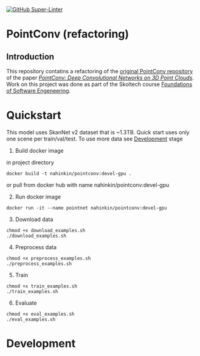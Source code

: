 [![GitHub Super-Linter](https://github.com/koritsky/pointconv/workflows/Lint%20Code%20Base/badge.svg)](https://github.com/marketplace/actions/super-linter)


# PointConv (refactoring)
## Introduction
This repository contatins a refactoring of the [original PointConv repository](https://github.com/DylanWusee/pointconv) of the paper [_PointConv: Deep Convolutional Networks on 3D Point Clouds_](https://arxiv.org/abs/1811.07246). Work on this project was done as part of the Skoltech course [Foundations of Software Engeneering](https://github.com/artonson/skoltech_fse_v2021.1). 


# Quickstart
This model uses SkаnNеt v2 dataset that is ~1.3TB. Quick start uses only one scene per train/val/test. To use more data see [Development](#Development) stage

1. Build docker image

in project directory  
```
docker build -t nahinkin/pointconv:devel-gpu .
```

or pull from docker hub with name nahinkin/pointconv:devel-gpu

2. Run docker image

```
docker run -it --name pointnet nahinkin/pointconv:devel-gpu
```

3. Download data
```
chmod +x download_examples.sh
./download_examples.sh
```

4. Preprocess data

```
chmod +x preprocess_examples.sh
./preprocess_examples.sh
```
5. Train 
```
chmod +x train_examples.sh
./train_examples.sh
```

6. Evaluate 
```
chmod +x eval_examples.sh
./eval_examples.sh
```

# Development



